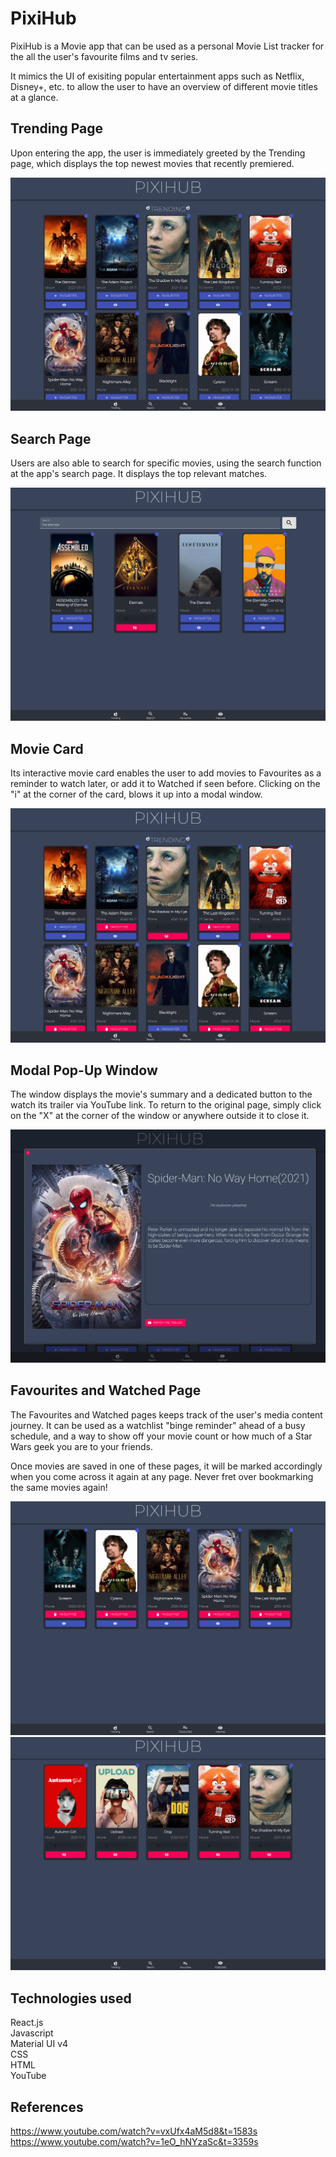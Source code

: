 # PixiHub

PixiHub is a Movie app that can be used as a personal Movie List tracker for the all the user's favourite films and tv series. 

It mimics the UI of exisiting popular entertainment apps such as Netflix, Disney+, etc. to allow the user to have an overview of different movie titles at a glance. 



## Trending Page
Upon entering the app, the user is immediately greeted by the Trending page, which displays the top newest movies that recently premiered.

![CHEESE!](readmeimages/trending.PNG)

## Search Page
Users are also able to search for specific movies, using the search function at the app's search page. It displays the top relevant matches.

![CHEESE!](readmeimages/search.PNG)

## Movie Card
Its interactive movie card enables the user to add movies to Favourites as a reminder to watch later, or add it to Watched if seen before. Clicking on the "i" at the corner of the card, blows it up into a modal window. 

![CHEESE!](readmeimages/favwatchedbutton.PNG)

## Modal Pop-Up Window
The window displays the movie's summary and a dedicated button to the watch its trailer via YouTube link. To return to the original page, simply click on the "X" at the corner of the window or anywhere outside it to close it.

![CHEESE!](readmeimages/modal.PNG)

## Favourites and Watched Page
The Favourites and Watched pages keeps track of the user's media content journey. It can be used as a watchlist "binge reminder" ahead of a busy schedule, and a way to show off your movie count or how much of a Star Wars geek you are to your friends.
<br />

Once movies are saved in one of these pages, it will be marked accordingly when you come across it again at any page. Never fret over bookmarking the same movies again!   
 
![CHEESE!](readmeimages/watchlist.PNG)
![CHEESE!](readmeimages/watched.PNG)

## Technologies used
React.js <br />
Javascript <br />
Material UI v4 <br />
CSS <br />
HTML <br />
YouTube <br />

## References
https://www.youtube.com/watch?v=vxUfx4aM5d8&t=1583s <br />
https://www.youtube.com/watch?v=1eO_hNYzaSc&t=3359s


